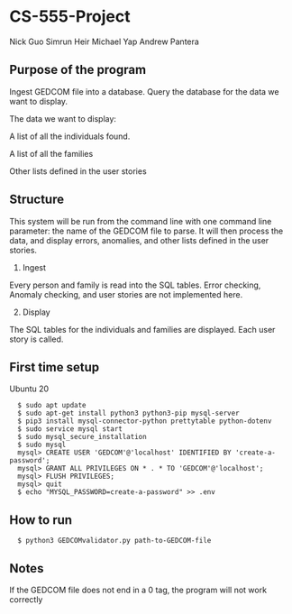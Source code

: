 # CS-555-Project

Nick Guo
Simrun Heir
Michael Yap
Andrew Pantera

## Purpose of the program

Ingest GEDCOM file into a database. Query the database for the data we want to display.

The data we want to display:

A list of all the individuals found. 

A list of all the families

Other lists defined in the user stories

## Structure

This system will be run from the command line with one command line parameter: the name of the GEDCOM file to parse. It will then process the data, and display errors, anomalies, and other lists defined in the user stories. 

1. Ingest

Every person and family is read into the SQL tables. Error checking, Anomaly checking, and user stories are not implemented here.

2. Display

The SQL tables for the individuals and families are displayed. Each user story is called. 

## First time setup

Ubuntu 20

```shell
  $ sudo apt update
  $ sudo apt-get install python3 python3-pip mysql-server
  $ pip3 install mysql-connector-python prettytable python-dotenv
  $ sudo service mysql start
  $ sudo mysql_secure_installation
  $ sudo mysql
  mysql> CREATE USER 'GEDCOM'@'localhost' IDENTIFIED BY 'create-a-password';
  mysql> GRANT ALL PRIVILEGES ON * . * TO 'GEDCOM'@'localhost';
  mysql> FLUSH PRIVILEGES;
  mysql> quit
  $ echo "MYSQL_PASSWORD=create-a-password" >> .env
```

## How to run

```shell
  $ python3 GEDCOMvalidator.py path-to-GEDCOM-file 
```

## Notes

If the GEDCOM file does not end in a 0 tag, the program will not work correctly